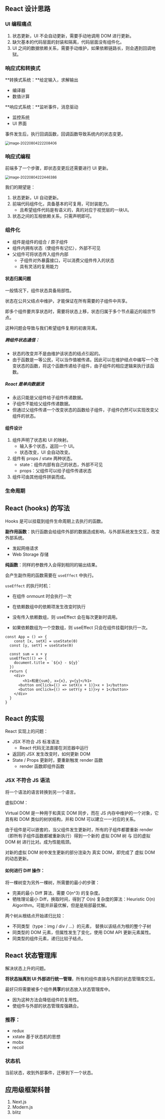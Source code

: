 ## React 设计思路

### UI 编程痛点

1. 状态更新，UI 不会自动更新，需要手动地调用 DOM 进行更新。
2. 缺欠基本的代码层面的封装和隔离，代码层面没有组件化。
3. UI 之间的数据依赖关系，需要手动维护，如果依赖链路长，则会遇到回调地狱。

### 响应式和转换式

**转换式系统：**给定输入，求解输出

- 编译器
- 数值计算

**响应式系统：**监听事件，消息驱动

- 监控系统
- UI 界面

事件发生后，执行回调函数，回调函数导致系统内的状态变更。

<img src="C:\Users\Zirina\AppData\Roaming\Typora\typora-user-images\image-20220804222208406.png" alt="image-20220804222208406" style="zoom:80%;" />

### 响应式编程

前端多了一个步骤，即状态变更后还需要进行 UI 更新。

<img src="C:\Users\Zirina\AppData\Roaming\Typora\typora-user-images\image-20220804222446386.png" alt="image-20220804222446386" style="zoom:80%;" />

我们的期望是：

1. 状态更新，UI 自动更新。
2. 前端代码组件化，具备基本的可复用，可封装能力。
   - 且希望组件代码是有语义的，真的对应于视觉层的一块UI。
3. 状态之间的互相依赖关系，只需声明即可。

### 组件化

- 组件是组件的组合 / 原子组件
- 组件内拥有状态（使组件有记忆），外部不可见
- 父组件可将状态传入组件内部
  - 子组件对外暴露接口，可以消费父组件传入的状态
  - 具有灵活的复用能力

#### 状态归属问题

一般情况下，组件状态具备局部性。

状态在公共父结点中维护，才能保证在所有需要的子组件中共享。

即多个组件要共享状态时，需要将状态上移，状态归属于多个节点最近的祖宗节点。

这种问题会导致与我们希望组件复用的初衷背离。

##### 跨组件状态通信：

- 状态的改变并不是由维护该状态的结点引起的。
- 由于函数是一等公民，可以当作值被传递。因此可以在维护结点中编写一个改变状态的函数，将这个函数传递给子组件，由子组件的相应逻辑来执行该函数。

##### React 是单向数据流

- 永远只能是父组件给子组件传递数据。
- 子组件不能给父组件传递数据。
- 但通过父组件传递一个改变状态的函数给子组件，子组件仍然可以实现改变父组件的状态。

#### 组件设计

1. 组件声明了状态和 UI 的映射。
   - 输入多个状态，返回一个 UI。
   - 状态改变，UI 会自动改变。
2. 组件有 props / state 两种状态。
   - state：组件内部有自己的状态，外部不可见
   - props：父组件可以给子组件传递状态
3. 组件可由其他组件拼装而成。

### 生命周期



## React (hooks) 的写法

Hooks 是可以挂载到组件生命周期上去执行的函数。

**副作用函数**：执行函数会给组件外部的数据造成影响，与外部系统发生交互，改变外部系统。

- 发起网络请求
- Web Storage 存储

**纯函数**：同样的参数传入会得到相同的输出结果。



会产生副作用的函数需要在 `useEffect` 中执行。

`useEffect` 的执行时机：

- 在组件 onmount 时会执行一次
- 在依赖数组中的依赖项发生改变时执行



- 没有传入依赖数组，则 useEffect 会在每次更新时调用。
- 如果依赖数组为一个空数组，则 useEffect 只会在组件挂载时执行一次。



```react
const App = () => {
	const [x, setX] = useState(0)
  const [y, setY] = useState(0)
  
  const sum = x + y
  useEffect(() => {
    document.title = `${x} - ${y}`
  })
  return {
    <div>
    	<h1>和是{sum}, x={x}, y={y}</h1>
      <button onClick={() => setX(x + 1)}>x + 1</button>
      <button onClick={() => setY(y + 1)}>y + 1</button>
    </div>
  }
}
```



## React 的实现

React 实现上的问题：

- JSX 不符合 JS 标准语法
  - React 代码无法直接在浏览器中运行
- 返回的 JSX 发生改变时，如何更新 DOM
- State / Props 更新时，要重新触发 render 函数
  - render 函数即组件函数

### JSX 不符合 JS 语法

将一个语法的语言转换到另一个语言。



虚拟DOM：

Virtual DOM 是一种用于和真实 DOM 同步，而在 JS 内存中维护的一个对象，它具有和 DOM 类似的树状结构，并和 DOM 可以建立一一对应的关系。



由于组件是可以嵌套的，当父组件发生更新时，所有的子组件都要重新 render（即所有子组件函数都被重新执行）得到一个新的 虚拟 DOM 树 与 旧的虚拟 DOM 树 进行比对。成为性能瓶颈。

对新的虚拟 DOM 树中发生更新的部分渲染为 真实 DOM，即完成了 虚拟 DOM 的动态更新。

#### 如何进行 Diff 操作：

将一棵树变为另外一棵树，所需要的最小的步骤：

- 完美的最小 Diff 算法，需要 O(n^3) 的复杂度。 
- 牺牲理论最小 Diff，换取时间，得到了 O(n) 复杂度的算法：Heuristic O(n) Algorithm。可能并非最优解，但是是局部最优解。

两个树从根结点开始递归比较：

- 不同类型（type：img / div / …）的元素， 替换以该结点为根的整个子树
- 同类型的 DOM 元素，但属性发生了变化，使用 DOM API 更新元素属性。
- 同类型的组件元素，递归比较子结点。

## React 状态管理库

解决状态上升的问题。

**将状态抽离到 UI 外部进行统一管理**，所有的组件直接与外部的状态管理库交互。

最好只将需要被多个组件**共享**的状态放入状态管理库中。

- 因为这种方法会降低组件的复用性。
- 使组件与外部的状态管理库强耦合。

### 推荐：

- redux
- xstate 基于状态机的思想
- mobx
- recoil

### 状态机

当前状态，收到外部事件，迁移到下一个状态。



## 应用级框架科普

1. Next.js
2. Modern.js
3. blitz